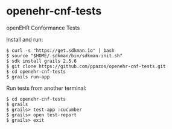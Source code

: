 # openehr-cnf-tests

openEHR Conformance Tests

Install and run:

    $ curl -s "https://get.sdkman.io" | bash
    $ source "$HOME/.sdkman/bin/sdkman-init.sh"
    $ sdk install grails 2.5.6
    $ git clone https://github.com/ppazos/openehr-cnf-tests.git
    $ cd openehr-cnf-tests
    $ grails run-app

Run tests from another terminal:

    $ cd openehr-cnf-tests
    $ grails
    $ grails> test-app :cucumber
    $ grails> open test-report
    $ grails> exit
